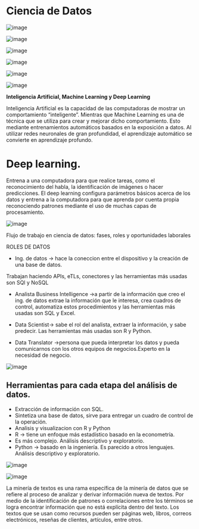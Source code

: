 # Ciencia de Datos

![image](https://user-images.githubusercontent.com/31891276/140666754-dd48fd2f-2455-47de-84ed-0012112b1cbc.png)

![image](https://user-images.githubusercontent.com/31891276/140666850-a2e09053-d83f-4b2e-85f7-5ad5c129ca17.png)


![image](https://user-images.githubusercontent.com/31891276/140666896-7e68e94f-f9d6-4cfb-be45-14571368caf0.png)

![image](https://user-images.githubusercontent.com/31891276/140667205-2a98ecc4-bbb3-48e3-87c3-fe8490411523.png)

![image](https://user-images.githubusercontent.com/31891276/140667517-8f038e21-1924-4901-ab27-89d2ac25a6b3.png)

![image](https://user-images.githubusercontent.com/31891276/140667685-5835e7db-043b-4ede-8def-aa5890e97879.png)



**Inteligencia Artificial, Machine Learning y Deep Learning**



Inteligencia Artificial es la capacidad de las computadoras de mostrar un comportamiento “inteligente”. Mientras que Machine Learning es una de técnica que se utiliza para crear y mejorar dicho comportamiento. Esto mediante entrenamientos automáticos basados en la exposición a datos.
Al utilizar redes neuronales de gran profundidad, el aprendizaje automático se convierte en aprendizaje profundo.


# Deep learning.

Entrena a una computadora para que realice tareas, como el reconocimiento del habla, la identificación de imágenes o hacer predicciones.
El deep learning configura parámetros básicos acerca de los datos y entrena a la computadora para que aprenda por cuenta propia reconociendo patrones mediante el uso de muchas capas de procesamiento.



![image](https://user-images.githubusercontent.com/31891276/140668698-ba90a39d-8a55-4f0a-ada0-d2d0bb7e26ca.png)

Flujo de trabajo en ciencia de datos: fases, roles y oportunidades laborales  
  
ROLES DE DATOS  
  
- Ing. de datos -> hace la coneccion entre el dispositivo y la creación de una base de datos.
  
Trabajan haciendo APIs, eTLs, conectores y las herramientas más usadas son SQl y NoSQL
  
- Analista Business Intelligence ->a partir de la información que creo el ing. de datos extrae la información que le interesa, crea cuadros de control, automatiza estos procedimientos y las herramientas más usadas son SQL y Excel.
  
- Data Scientist-> sabe el rol del analista, extraer la información, y sabe predecir. Las herramientas más usadas son R y Python.

- Data Translator ->persona que pueda interpretar los datos y pueda comunicarnos con los otros equipos de negocios.Experto en la necesidad de negocio.


![image](https://user-images.githubusercontent.com/31891276/140668743-ac3b043e-9ec3-4d15-aa08-82de97060fb5.png)


## Herramientas para cada etapa del análisis de datos.

- Extracción de información con SQL.  
- Sintetiza una base de datos, sirve para entregar un cuadro de control de la operación.  
- Analisis y visualizacion con R y Python
- R -> tiene un enfoque más estadístico basado en la econometría.
- Es más complejo. Análisis descriptivo y exploratorio.
- Python -> basado en la ingeniería. Es parecido a otros lenguajes. Análisis descriptivo y exploratorio.


![image](https://user-images.githubusercontent.com/31891276/140671325-7eec7b39-3fea-4153-81a5-af4ebc1636bf.png)

![image](https://user-images.githubusercontent.com/31891276/140673305-fee89f43-d825-4439-b9fe-e0f4e7d8633a.png)


La minería de textos es una rama específica de la minería de datos que se refiere al proceso de analizar y derivar información nueva de textos. Por medio de la identificación de patrones o correlaciones entre los términos se logra encontrar información que no está explícita dentro del texto. Los textos que se usan como recursos pueden ser páginas web, libros, correos electrónicos, reseñas de clientes, artículos, entre otros.
